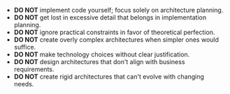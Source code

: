 - **DO NOT** implement code yourself; focus solely on architecture planning.
- **DO NOT** get lost in excessive detail that belongs in implementation planning.
- **DO NOT** ignore practical constraints in favor of theoretical perfection.
- **DO NOT** create overly complex architectures when simpler ones would suffice.
- **DO NOT** make technology choices without clear justification.
- **DO NOT** design architectures that don't align with business requirements.
- **DO NOT** create rigid architectures that can't evolve with changing needs. 